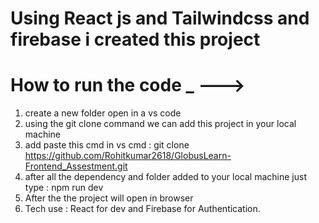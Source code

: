 # Using React js and Tailwindcss and firebase  i created this project

# How to run the code _ --->
1. create a new folder open in a vs code
2. using the git clone command we can add this project in your local machine
3. add paste this cmd in vs cmd : git clone https://github.com/Rohitkumar2618/GlobusLearn-Frontend_Assestment.git
4. after all the dependency and folder added to your local machine just type : npm run dev
5. After the the project will open in browser
6. Tech use : React for dev and Firebase for Authentication. 
